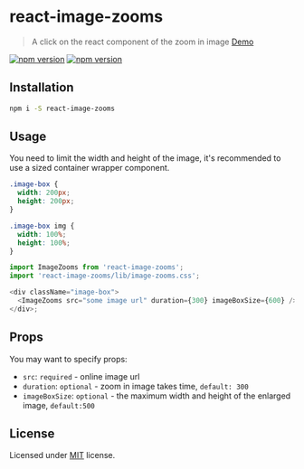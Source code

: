 # react-image-zooms

> A click on the react component of the zoom in image [Demo](https://tgxhx.github.io/react-image-zooms/)

[![npm version](https://badge.fury.io/js/react-image-zooms.svg)](https://badge.fury.io/js/react-image-zooms)
[![npm version](https://img.shields.io/npm/dm/react-image-zooms.svg)](https://npmjs.org/package/react-image-zooms)

## Installation

```bash
npm i -S react-image-zooms
```

## Usage

You need to limit the width and height of the image, it's recommended to use a sized container wrapper component.

```css
.image-box {
  width: 200px;
  height: 200px;
}

.image-box img {
  width: 100%;
  height: 100%;
}
```

```javascript
import ImageZooms from 'react-image-zooms';
import 'react-image-zooms/lib/image-zooms.css';

<div className="image-box">
  <ImageZooms src="some image url" duration={300} imageBoxSize={600} />;
</div>;
```

## Props

You may want to specify props:

- `src`: `required` - online image url
- `duration`: `optional` - zoom in image takes time, `default: 300`
- `imageBoxSize`: `optional` - the maximum width and height of the enlarged image, `default:500`

## License

Licensed under [MIT](https://opensource.org/licenses/mit-license.php) license.
